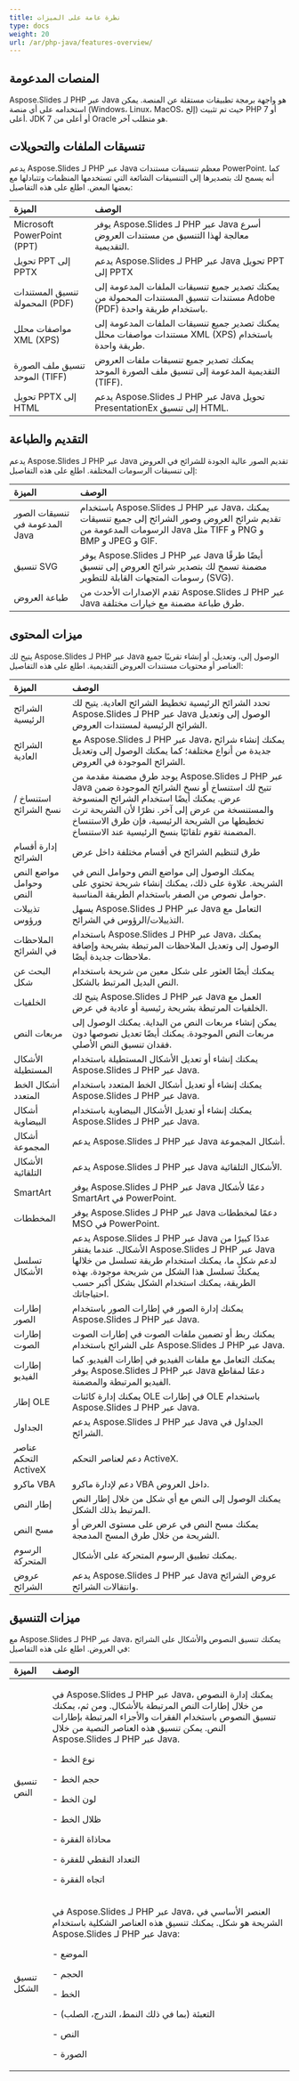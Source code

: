 ```yaml
---
title: نظرة عامة على الميزات
type: docs
weight: 20
url: /ar/php-java/features-overview/
---
```


## **المنصات المدعومة**
Aspose.Slides لـ PHP عبر Java هو واجهة برمجة تطبيقات مستقلة عن المنصة. يمكن استخدامه على أي منصة (Windows، Linux، MacOS، إلخ) حيث تم تثبيت PHP 7 أو أعلى. JDK 7 أو أعلى من Oracle هو متطلب آخر.

## **تنسيقات الملفات والتحويلات**
يدعم Aspose.Slides لـ PHP عبر Java معظم تنسيقات مستندات PowerPoint. كما أنه يسمح لك بتصديرها إلى التنسيقات الشائعة التي تستخدمها المنظمات وتتبادلها مع بعضها البعض. اطلع على هذه التفاصيل:

|**الميزة**|**الوصف**|
| :- | :- |
|Microsoft PowerPoint (PPT)|يوفر Aspose.Slides لـ PHP عبر Java أسرع معالجة لهذا التنسيق من مستندات العروض التقديمية.|
|تحويل PPT إلى PPTX|يدعم Aspose.Slides لـ PHP عبر Java تحويل PPT إلى PPTX|
|تنسيق المستندات المحمولة (PDF)|يمكنك تصدير جميع تنسيقات الملفات المدعومة إلى مستندات تنسيق المستندات المحمولة من Adobe (PDF) باستخدام طريقة واحدة.|
|مواصفات محلل XML (XPS)|يمكنك تصدير جميع تنسيقات الملفات المدعومة إلى مستندات مواصفات محلل XML (XPS) باستخدام طريقة واحدة.|
|تنسيق ملف الصورة الموحد (TIFF)|يمكنك تصدير جميع تنسيقات ملفات العروض التقديمية المدعومة إلى تنسيق ملف الصورة الموحد (TIFF).|
|تحويل PPTX إلى HTML|يدعم Aspose.Slides لـ PHP عبر Java تحويل PresentationEx إلى تنسيق HTML.|

## **التقديم والطباعة**
يدعم Aspose.Slides لـ PHP عبر Java تقديم الصور عالية الجودة للشرائح في العروض إلى تنسيقات الرسومات المختلفة. اطلع على هذه التفاصيل:

|**الميزة**|**الوصف**|
| :- | :- |
|تنسيقات الصور المدعومة في Java|باستخدام Aspose.Slides لـ PHP عبر Java، يمكنك تقديم شرائح العروض وصور الشرائح إلى جميع تنسيقات الرسومات المدعومة من Java مثل TIFF و PNG و BMP و JPEG و GIF.|
|تنسيق SVG|يوفر Aspose.Slides لـ PHP عبر Java أيضًا طرقًا مضمنة تسمح لك بتصدير شرائح العروض إلى تنسيق رسومات المتجهات القابلة للتطوير (SVG).|
|طباعة العروض|تقدم الإصدارات الأحدث من Aspose.Slides لـ PHP عبر Java طرق طباعة مضمنة مع خيارات مختلفة.|

## **ميزات المحتوى**
يتيح لك Aspose.Slides لـ PHP عبر Java الوصول إلى، وتعديل، أو إنشاء تقريبًا جميع العناصر أو محتويات مستندات العروض التقديمية. اطلع على هذه التفاصيل:

|**الميزة**|**الوصف**|
| :- | :- |
|الشرائح الرئيسية|تحدد الشرائح الرئيسية تخطيط الشرائح العادية. يتيح لك Aspose.Slides لـ PHP عبر Java الوصول إلى وتعديل الشرائح الرئيسية لمستندات العروض.|
|الشرائح العادية|مع Aspose.Slides لـ PHP عبر Java، يمكنك إنشاء شرائح جديدة من أنواع مختلفة؛ كما يمكنك الوصول إلى وتعديل الشرائح الموجودة في العروض.|
|استنساخ / نسخ الشرائح|يوجد طرق مضمنة مقدمة من Aspose.Slides لـ PHP عبر Java تتيح لك استنساخ أو نسخ الشرائح الموجودة ضمن عرض. يمكنك أيضًا استخدام الشرائح المنسوخة والمستنسخة من عرض إلى آخر. نظرًا لأن الشريحة ترث تخطيطها من الشريحة الرئيسية، فإن طرق الاستنساخ المضمنة تقوم تلقائيًا بنسخ الرئيسية عند الاستنساخ.|
|إدارة أقسام الشرائح|طرق لتنظيم الشرائح في أقسام مختلفة داخل عرض|
|مواضع النص وحوامل النص|يمكنك الوصول إلى مواضع النص وحوامل النص في الشريحة. علاوة على ذلك، يمكنك إنشاء شريحة تحتوي على حوامل نصوص من الصفر باستخدام الطريقة المناسبة.|
|تذييلات ورؤوس|يسهل Aspose.Slides لـ PHP عبر Java التعامل مع التذييلات/الرؤوس في الشرائح.|
|الملاحظات في الشرائح|باستخدام Aspose.Slides لـ PHP عبر Java، يمكنك الوصول إلى وتعديل الملاحظات المرتبطة بشريحة وإضافة ملاحظات جديدة أيضًا.|
|البحث عن شكل|يمكنك أيضًا العثور على شكل معين من شريحة باستخدام النص البديل المرتبط بالشكل.|
|الخلفيات|يتيح لك Aspose.Slides لـ PHP عبر Java العمل مع الخلفيات المرتبطة بشريحة رئيسية أو عادية في عرض.|
|مربعات النص|يمكن إنشاء مربعات النص من البداية. يمكنك الوصول إلى مربعات النص الموجودة. يمكنك أيضًا تعديل نصوصها دون فقدان تنسيق النص الأصلي.|
|الأشكال المستطيلة|يمكنك إنشاء أو تعديل الأشكال المستطيلة باستخدام Aspose.Slides لـ PHP عبر Java.|
|أشكال الخط المتعدد|يمكنك إنشاء أو تعديل أشكال الخط المتعدد باستخدام Aspose.Slides لـ PHP عبر Java.|
|أشكال البيضاوية|يمكنك إنشاء أو تعديل الأشكال البيضاوية باستخدام Aspose.Slides لـ PHP عبر Java.|
|أشكال المجموعة|يدعم Aspose.Slides لـ PHP عبر Java أشكال المجموعة.|
|الأشكال التلقائية|يدعم Aspose.Slides لـ PHP عبر Java الأشكال التلقائية.|
|SmartArt|يوفر Aspose.Slides لـ PHP عبر Java دعمًا لأشكال SmartArt في PowerPoint.|
|المخططات|يوفر Aspose.Slides لـ PHP عبر Java دعمًا لمخططات MSO في PowerPoint.|
|تسلسل الأشكال|يدعم Aspose.Slides لـ PHP عبر Java عددًا كبيرًا من الأشكال. عندما يفتقر Aspose.Slides لـ PHP عبر Java لدعم شكلٍ ما، يمكنك استخدام طريقة تسلسل من خلالها يمكنك تسلسل هذا الشكل من شريحة موجودة. بهذه الطريقة، يمكنك استخدام الشكل بشكل أكبر حسب احتياجاتك.|
|إطارات الصور|يمكنك إدارة الصور في إطارات الصور باستخدام Aspose.Slides لـ PHP عبر Java.|
|إطارات الصوت|يمكنك ربط أو تضمين ملفات الصوت في إطارات الصوت على الشرائح باستخدام Aspose.Slides لـ PHP عبر Java.|
|إطارات الفيديو|يمكنك التعامل مع ملفات الفيديو في إطارات الفيديو. كما يوفر Aspose.Slides لـ PHP عبر Java دعمًا لمقاطع الفيديو المرتبطة والمضمنة.|
|إطار OLE|يمكنك إدارة كائنات OLE في إطارات OLE باستخدام Aspose.Slides لـ PHP عبر Java.|
|الجداول|يدعم Aspose.Slides لـ PHP عبر Java الجداول في الشرائح.|
|عناصر التحكم ActiveX|دعم لعناصر التحكم ActiveX.|
|ماكرو VBA|دعم لإدارة ماكرو VBA داخل العروض.|
|إطار النص|يمكنك الوصول إلى النص مع أي شكل من خلال إطار النص المرتبط بذلك الشكل.|
|مسح النص|يمكنك مسح النص في عرض على مستوى العرض أو الشريحة من خلال طرق المسح المدمجة.|
|الرسوم المتحركة|يمكنك تطبيق الرسوم المتحركة على الأشكال.|
|عروض الشرائح|يدعم Aspose.Slides لـ PHP عبر Java عروض الشرائح وانتقالات الشرائح.|

## **ميزات التنسيق**
مع Aspose.Slides لـ PHP عبر Java، يمكنك تنسيق النصوص والأشكال على الشرائح في العروض. اطلع على هذه التفاصيل:

|**الميزة**|**الوصف**|
| :- | :- |
|تنسيق النص|<p>في Aspose.Slides لـ PHP عبر Java، يمكنك إدارة النصوص من خلال إطارات النص المرتبطة بالأشكال. ومن ثم، يمكنك تنسيق النصوص باستخدام الفقرات والأجزاء المرتبطة بإطارات النص. يمكن تنسيق هذه العناصر النصية من خلال Aspose.Slides لـ PHP عبر Java.</p><p>- نوع الخط</p><p>- حجم الخط</p><p>- لون الخط</p><p>- ظلال الخط</p><p>- محاذاة الفقرة</p><p>- التعداد النقطي للفقرة</p><p>- اتجاه الفقرة</p>|
|تنسيق الشكل|<p>في Aspose.Slides لـ PHP عبر Java، العنصر الأساسي في الشريحة هو شكل. يمكنك تنسيق هذه العناصر الشكلية باستخدام Aspose.Slides لـ PHP عبر Java:</p><p>- الموضع</p><p>- الحجم</p><p>- الخط</p><p>- التعبئة (بما في ذلك النمط، التدرج، الصلب)</p><p>- النص</p><p>- الصورة</p>|